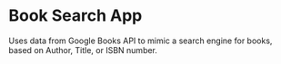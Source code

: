 # Book Search App
Uses data from Google Books API to mimic a search engine for books, based on Author, Title, or ISBN number.

